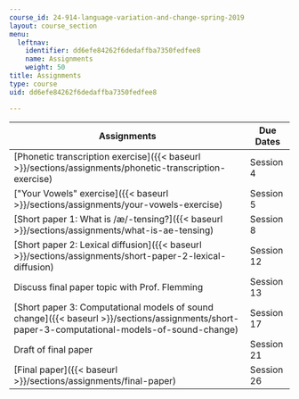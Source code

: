 ```yaml
---
course_id: 24-914-language-variation-and-change-spring-2019
layout: course_section
menu:
  leftnav:
    identifier: dd6efe84262f6dedaffba7350fedfee8
    name: Assignments
    weight: 50
title: Assignments
type: course
uid: dd6efe84262f6dedaffba7350fedfee8

---
```


| Assignments | Due Dates |
| --- | --- |
| [Phonetic transcription exercise]({{< baseurl >}}/sections/assignments/phonetic-transcription-exercise) | Session 4 |
| ["Your Vowels" exercise]({{< baseurl >}}/sections/assignments/your-vowels-exercise) | Session 5 |
| [Short paper 1: What is /æ/-tensing?]({{< baseurl >}}/sections/assignments/what-is-ae-tensing) | Session 8 |
| [Short paper 2: Lexical diffusion]({{< baseurl >}}/sections/assignments/short-paper-2-lexical-diffusion) | Session 12 |
| Discuss final paper topic with Prof. Flemming  | Session 13 |
| [Short paper 3: Computational models of sound change]({{< baseurl >}}/sections/assignments/short-paper-3-computational-models-of-sound-change) | Session 17 |
| Draft of final paper | Session 21 |
| [Final paper]({{< baseurl >}}/sections/assignments/final-paper) | Session 26